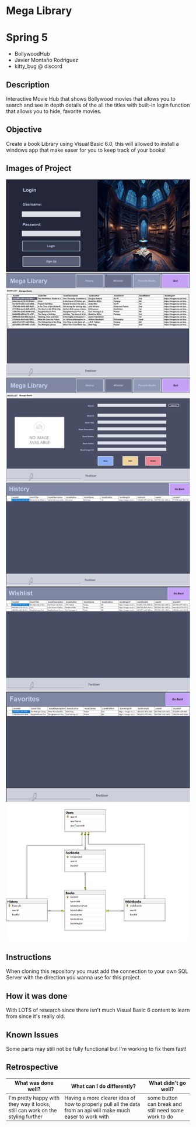 # Mega Library

# Spring 5

* BollywoodHub
* Javier Montaño Rodriguez
* kitty_bug @ discord

## Description

Interactive Movie Hub that shows Bollywood movies that allows you to search and see in depth details of the all the titles with built-in login function that allows you to hide, favorite movies.

## Objective

Create a book Library using Visual Basic 6.0, this will allowed to install a windows app that make easer for you to keep track of your books!

## Images of Project

![1](/assets/login.png)
![2](/assets/Dashboard.png)
![3](/assets/Manage_books.png)
![4](/assets/History.png)
![5](/assets/Wishlist.png)
![6](/assets/Favorites.png)
![7](/assets/sql_mega_library_relation.png)

## Instructions

When cloning this repository you must add the connection to your own SQL Server with the direction you wanna use for this project.

## How it was done

With LOTS of research since there isn't much Visual Basic 6 content to learn from since it's really old. 

## Known Issues

Some parts may still not be fully functional but I'm working to fix them fast!

## Retrospective

| What was done well? | What can I do differently? | What didn't go well? |
------------------|----------------------------|-----------------------
| I'm pretty happy with they way it looks, still can work on the styling further | Having a more clearer idea of how to properly pull all the data from an api will make much easer to work with | some button can break and still need some work to do
